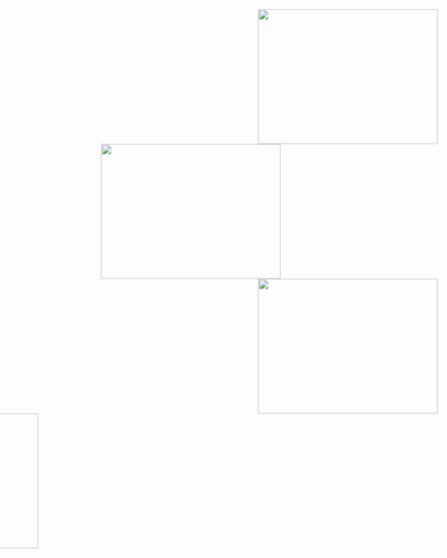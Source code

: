 <img src="https://skygpt.oss-accelerate.aliyuncs.com/gpt/1729564776746011.png" align="left" style="margin-left: 14.5rem;  width:  20rem; height: 15rem;" />
<img src="https://skygpt.oss-accelerate.aliyuncs.com/gpt/28ace62d-0cb4-41a9-b3d3-070dfb67e6f2.png" align="right" style="margin-right: 14.5rem; width:  20rem; height: 15rem;" />
<img src="https://skygpt.oss-accelerate.aliyuncs.com/gpt/1729563584616086.png" align="left" style="margin-left: 14.5rem; width:  20rem; height: 15rem;" />
<img src="https://skygpt.oss-accelerate.aliyuncs.com/gpt/1729564261245951.png" align="right" style="margin-right: 41.5rem; width:  20rem; height: 15rem;" />
